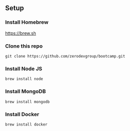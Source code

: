 ## Setup

### Install Homebrew
https://brew.sh

### Clone this repo
```
git clone https://github.com/zerodevgroup/bootcamp.git
```

### Install Node JS
```
brew install node
```

### Install MongoDB

```
brew install mongodb
```

### Install Docker

```
brew install docker
```
